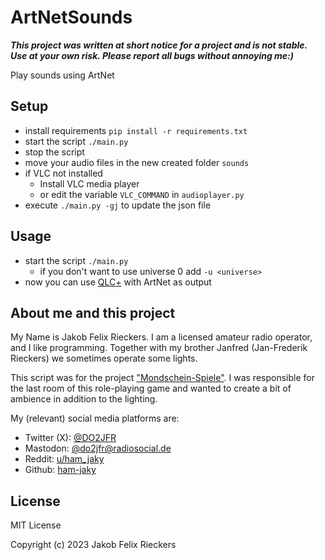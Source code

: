 # ArtNetSounds

**_This project was written at short notice for a project and is not stable. Use at your own risk. Please report all bugs without annoying me:)_**

Play sounds using ArtNet

## Setup

* install requirements `pip install -r requirements.txt`
* start the script `./main.py`
* stop the script
* move your audio files in the new created folder `sounds`
* if VLC not installed
  * Install VLC media player
  * or edit the variable `VLC_COMMAND` in `audioplayer.py`
* execute `./main.py -gj` to update the json file

## Usage

* start the script `./main.py`
  * if you don't want to use universe 0 add `-u <universe>`
* now you can use [QLC+](https://qlcplus.org) with ArtNet as output

## About me and this project

My Name is Jakob Felix Rieckers. I am a licensed amateur radio operator, and I like programming. Together with my brother Janfred (Jan-Frederik Rieckers) we sometimes operate some lights.

This script was for the project ["Mondschein-Spiele"](https://www.hacrafu.de/2023/10/27/mondscheinspiele/). I was responsible for the last room of this role-playing game and wanted to create a bit of ambience in addition to the lighting.

My (relevant) social media platforms are:
* Twitter (X): [@DO2JFR](https://twitter.com/DO2JFR)
* Mastodon: [@do2jfr@radiosocial.de ](https://radiosocial.de/@do2jfr)
* Reddit: [u/ham_jaky](https://www.reddit.com/user/ham_jaky/)
* Github: [ham-jaky](github.com/ham-jaky)

## License

MIT License

Copyright (c) 2023 Jakob Felix Rieckers

